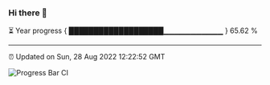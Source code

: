 ### Hi there 👋

⏳ Year progress { ███████████████████▁▁▁▁▁▁▁▁▁▁▁ } 65.62 %

---

⏰ Updated on Sun, 28 Aug 2022 12:22:52 GMT

![Progress Bar CI](https://github.com/liununu/liununu/workflows/Progress%20Bar%20CI/badge.svg)

